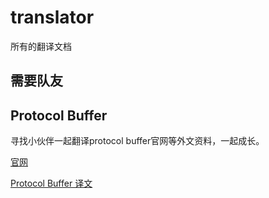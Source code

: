 # translator
所有的翻译文档

## 需要队友



## Protocol Buffer
寻找小伙伴一起翻译protocol buffer官网等外文资料，一起成长。

[官网](https://developers.google.com/protocol-buffers/docs/overview)

[Protocol Buffer 译文](https://github.com/tangzhe7/translator/blob/master/protocol)

